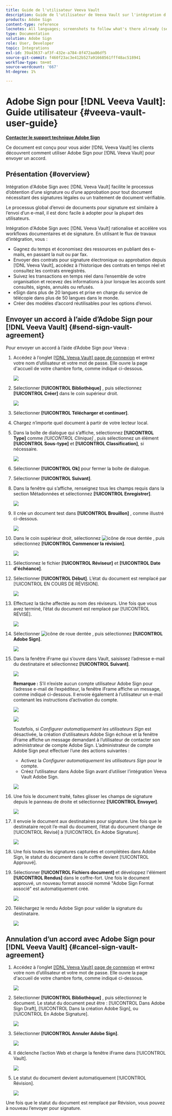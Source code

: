 ```yaml
---
title: Guide de l'utilisateur Veeva Vault
description: Guide de l'utilisateur de Veeva Vault sur l'intégration d'Adobe Sign avec Veeva
products: Adobe Sign
content-type: reference
locnotes: All languages; screenshots to follow what's there already (seems there is a mix within a given language version of the article)
type: Documentation
solution: Adobe Sign
role: User, Developer
topic: Integrations
exl-id: 39a43637-af3f-432e-a784-8f472aa86df5
source-git-commit: f460f23ac3e412b527a91668561fff48ac518941
workflow-type: tm+mt
source-wordcount: '667'
ht-degree: 1%

---
```


# Adobe Sign pour [!DNL Veeva Vault]: Guide utilisateur {#veeva-vault-user-guide}

[**Contacter le support technique Adobe Sign**](https://adobe.com/go/adobesign-support-center_fr)

Ce document est conçu pour vous aider [!DNL Veeva Vault] les clients découvrent comment utiliser Adobe Sign pour [!DNL Veeva Vault] pour envoyer un accord.

## Présentation {#overview}

Intégration d&#39;Adobe Sign avec [!DNL Veeva Vault] facilite le processus d’obtention d’une signature ou d’une approbation pour tout document nécessitant des signatures légales ou un traitement de document vérifiable.

Le processus global d’envoi de documents pour signature est similaire à l’envoi d’un e-mail, il est donc facile à adopter pour la plupart des utilisateurs.

Intégration d&#39;Adobe Sign avec [!DNL Veeva Vault] rationalise et accélère vos workflows documentaires et de signature. En utilisant le flux de travaux d’intégration, vous :

* Gagnez du temps et économisez des ressources en publiant des e-mails, en passant la nuit ou par fax.
* Envoyer des contrats pour signature électronique ou approbation depuis [!DNL Veeva Vault], accédez à l’historique des contrats en temps réel et consultez les contrats enregistrés.
* Suivez les transactions en temps réel dans l’ensemble de votre organisation et recevez des informations à jour lorsque les accords sont consultés, signés, annulés ou refusés.
* eSign dans plus de 20 langues et prise en charge du service de télécopie dans plus de 50 langues dans le monde.
* Créer des modèles d’accord réutilisables pour les options d’envoi.

## Envoyer un accord à l’aide d’Adobe Sign pour [!DNL Veeva Vault] {#send-sign-vault-agreement}

Pour envoyer un accord à l’aide d’Adobe Sign pour Veeva :

1. Accédez à l’onglet [[!DNL Veeva Vault] page de connexion](https://login.veevavault.com/) et entrez votre nom d’utilisateur et votre mot de passe. Elle ouvre la page d&#39;accueil de votre chambre forte, comme indiqué ci-dessous.

   ![](images/vault-home.png)

1. Sélectionner **[!UICONTROL Bibliothèque]** , puis sélectionnez **[!UICONTROL Créer]** dans le coin supérieur droit.

   ![](images/create-library.png)

1. Sélectionner **[!UICONTROL Télécharger et continuer]**.

1. Chargez n’importe quel document à partir de votre lecteur local.

1. Dans la boîte de dialogue qui s’affiche, sélectionnez **[!UICONTROL Type]** comme *[!UICONTROL Clinique]* , puis sélectionnez un élément **[!UICONTROL Sous-type]** et **[!UICONTROL Classification]**, si nécessaire.

   ![](images/choose-document-type.png)

1. Sélectionner **[!UICONTROL Ok]** pour fermer la boîte de dialogue.

1. Sélectionner **[!UICONTROL Suivant]**.

1. Dans la fenêtre qui s’affiche, renseignez tous les champs requis dans la section Métadonnées et sélectionnez **[!UICONTROL Enregistrer]**.

   ![](images/metadata-details.png)

1. Il crée un document test dans **[!UICONTROL Brouillon]** , comme illustré ci-dessous.

   ![](images/document-draft.png)

1. Dans le coin supérieur droit, sélectionnez ![icône de roue dentée](images/icon-gear.png) , puis sélectionnez **[!UICONTROL Commencer la révision]**.

   ![](images/start-review.png)

1. Sélectionnez le fichier **[!UICONTROL Réviseur]** et **[!UICONTROL Date d&#39;échéance]**.

1. Sélectionner **[!UICONTROL Début]**. L’état du document est remplacé par [!UICONTROL EN COURS DE RÉVISION].

   ![](images/in-review.png)

1. Effectuez la tâche affectée au nom des réviseurs. Une fois que vous avez terminé, l’état du document est remplacé par [!UICONTROL RÉVISÉ].

   ![](images/reviewed-status.png)

1. Sélectionner ![icône de roue dentée](images/icon-gear.png) , puis sélectionnez **[!UICONTROL Adobe Sign]**.

   ![](images/select-adobe-sign.png)

1. Dans la fenêtre iFrame qui s’ouvre dans Vault, saisissez l’adresse e-mail du destinataire et sélectionnez **[!UICONTROL Suivant]**.

   ![](images/iframe.png)

   **Remarque :** S’il n’existe aucun compte utilisateur Adobe Sign pour l’adresse e-mail de l’expéditeur, la fenêtre iFrame affiche un message, comme indiqué ci-dessous. Il envoie également à l’utilisateur un e-mail contenant les instructions d’activation du compte.

   ![](images/iFrame-registration-message.png)

   ![](images/iFrame-confirm-email.png)

   Toutefois, si *Configurer automatiquement les utilisateurs Sign* est désactivée, la création d’utilisateurs Adobe Sign échoue et la fenêtre iFrame affiche un message demandant à l’utilisateur de contacter son administrateur de compte Adobe Sign. L’administrateur de compte Adobe Sign peut effectuer l’une des actions suivantes :

   * Activez la *Configurer automatiquement les utilisateurs Sign* pour le compte.
   * Créez l’utilisateur dans Adobe Sign avant d’utiliser l’intégration Veeva Vault Adobe Sign.

   ![](images/iFrame-contact-administrator.png)

1. Une fois le document traité, faites glisser les champs de signature depuis le panneau de droite et sélectionnez **[!UICONTROL Envoyer]**.

   ![](images/add-signature-fields.png)

1. Il envoie le document aux destinataires pour signature. Une fois que le destinataire reçoit l’e-mail du document, l’état du document change de [!UICONTROL Révisé] à [!UICONTROL En Adobe Signature].

   ![](images/in-adobe-signing.png)

1. Une fois toutes les signatures capturées et complétées dans Adobe Sign, le statut du document dans le coffre devient [!UICONTROL Approuvé].

1. Sélectionner **[!UICONTROL Fichiers document]** et développez l&#39;élément **[!UICONTROL Rendus]** dans le coffre-fort. Une fois le document approuvé, un nouveau format associé nommé &quot;Adobe Sign Format associé&quot; est automatiquement créé.

   ![](images/document-files.png)

1. Téléchargez le rendu Adobe Sign pour valider la signature du destinataire.

   ![](images/verify-signature.png)

## Annulation d’un accord avec Adobe Sign pour [!DNL Veeva Vault] {#cancel-sign-vault-agreement}

1. Accédez à l’onglet [[!DNL Veeva Vault] page de connexion](https://login.veevavault.com/) et entrez votre nom d’utilisateur et votre mot de passe. Elle ouvre la page d&#39;accueil de votre chambre forte, comme indiqué ci-dessous.

   ![](images/vault-home.png)

1. Sélectionner **[!UICONTROL Bibliothèque]** , puis sélectionnez le document. Le statut du document peut être : [!UICONTROL Dans Adobe Sign Draft], [!UICONTROL Dans la création Adobe Sign], ou [!UICONTROL En Adobe Signature].

   ![](images/document-adobe-sign-authoring.png)

1. Sélectionner **[!UICONTROL Annuler Adobe Sign]**.

   ![](images/cancel-document.png)

1. Il déclenche l’action Web et charge la fenêtre iFrame dans [!UICONTROL Vault].

   ![](images/cancelled-document.png)

1. Le statut du document devient automatiquement [!UICONTROL Révision].

   ![](images/cancel-reviewed.png)

Une fois que le statut du document est remplacé par Révision, vous pouvez à nouveau l’envoyer pour signature.
